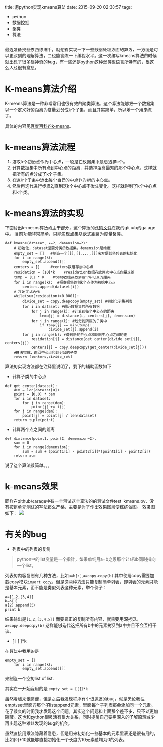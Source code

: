 title: 用python实现kmeans算法
date: 2015-09-20 02:30:57
tags:
- python
- 数据挖掘
- 聚类
- 算法
---

最近准备找些东西练练手，就想着实现一下一些数据处理方面的算法，一方面是可以更深刻的理解算法，二也能锻炼一下编程水平。这一次编写kmeans算法的时候就出现了很多很神奇的bug，有一些还是python这种弱类型语言所特有的，很这么人也很有意思。

# K-means算法介绍
K-means算法是一种非常常用也很有效的聚类算法。这个算法能够把一个数据集以一个定义好的距离为度量划分成k个子集，而且其实简单，所以地一个用来练手。

具体的内容见[百度百科的k-means](http://baike.baidu.com/link?url=hFqIy4gnmEDas7Qg6ENbKhUPmU-cpe-RxMZdYgg4M6L6jvRoALZXaWZtwnf3uKDXKFDxSwJD5laYVMMgEcGuQK)。

# k-means算法流程
1. 选取k个初始点作为中心点，一般是在数据集中最忌选择k个。
2. 计算数据集中所有点到中心点的距离，并选择距离最短的那个中心点，这样就把所有的点分成了k个子集。
3. 在这k个子集中选出每个自己的中点作为新的中心点。
4. 然后再迭代进行步骤2,直到这k个中心点不发生变化。这样就得到了k个中心点和k个类。

# k-means算法的实现
下面给出k-means算法的主干部分，这个算法的[代码文件](https://github.com/Arnold-Hu/garage/blob/master/kmeans.py)在我的github的garage中。
目前功能非常简单，只能实现点集以欧式距离为度量聚类。
```
def kmeans(dataset, k=2, demension=2):
    # 初始化，dataset是要分类的数据集，demension是维度
    empty_set = []   #制造一个[[],[],...,[]]来方便其他列表的初始化
    for i in range(k):
        empty_set.append([])
    centers = []     #centers数组存放中心点
    residation = [10]*k    #residation数组存放两次中心点向量之差
    temp = [0] * k    #temp数组存放到每个中心点的距离
    for i in range(k):  #把数据集的前k个点作为初始中心点
        centers.append(dataset[i])
    # 开始正式迭代
    while(sum(residation)>0.0001):
        divide_set = copy.deepcopy(empty_set) #初始化子集列表
        for i in dataset: #遍历数据集的所有数据
            for j in range(k): #计算到每个中心点的距离
                temp[j] = distance(i, centers[j], demension)
            for j in range(k): #划分到所属的子类中
                if temp[j] == min(temp):
                    divide_set[j].append(i)
        for j in range(k): #得到新的中心点和新旧中心点之间的差
            residation[j] = distance(get_center(divide_set[j]), centers[j])
            centers[j] = copy.deepcopy(get_center(divide_set[j]))
    #算法完成，返回中心点和划分出的子类
    return [centers,divide_set]
 ```
算法的实现方法都在注释里说明了，剩下的辅助函数如下
* 计算子类的中心点
```
def get_center(dataset):
    dem = len(dataset[0])
    point = [0.0] * dem
    for i in dataset:
        for j in range(dem):
            point[j] += i[j]
    for j in range(dem):
        point[j] = point[j] / len(dataset)
    return tuple(point)
```
* 计算两个点之间的距离
```
def distance(point1, point2, demension=2):
    sum = 0
    for i in range(demension):
        sum = sum + (point1[i] - point2[i])*(point1[i] - point2[i])
    return sum
```
说了这个算法很简单。。。

# k-means效果
同样在github/garage中有一个测试这个算法的的测试文件[test_kmeans.py](https://github.com/Arnold-Hu/garage/blob/master/test_kmeans.py)，没有按照单元测试的写法那么严格，主要是为了作出效果图顺便练练做图。
效果图如下：
![](http://7xl294.com1.z0.glb.clouddn.com/test_kmeans.png)

# 有关的bug
* 列表中的列表的复制

> python中的list变量是一个指针，如果单纯用a=b之恩那个让a和b同时指向一个list。

列表的内容复制有几种方法，比如`a=b[:]`,`a=copy.copy(b)`,其中使用copy需要加载copy模块`import copy`。但是这两种方法只能复制简单列表，即列表的元素只能是基本元素，而不能是类似列表这种元素，举个例子：
```
a=[1,2,[3,4]]
b=a[:]
a[2].append(5)
print b
```
结果输出是`[1,2,[3,4,5]]`
而要真正的复制所有内容，就需要用深拷贝。
`a=copy.deepcopy(b)`
这样能够迭代这把所有b中的元素拷贝到a中并且不会互相干涉。

* [ [ ] ]*k

在算法中我用的是
```
empty_set = []
    for i in range(k):
        empty_set.append([])
```
来制造一个空的list of list.

其实在一开始我用的是
`empty_set = [[]]*k`

虽然看起来很简便，但是之后我发现程序有个很逗逼的bug，就是无论我往emptyset里面的那个子listappend元素，里面每个子列表都会添加同一个元素。花了很久的时间我才发现这个问题。其实这个问题和上面那个差不多，只不过更加隐蔽。这也和python很灵活有很大关系，同时提醒自己要更深入的了解原理减少再出现这种难以发现的bug的机会。

虽然直接用乘法隐藏着隐患，但是用来初始化一些基本的元素里表还是很有用的，比如[0]*10就能够直接初始化一个长度为10元素值均为0的列表。



